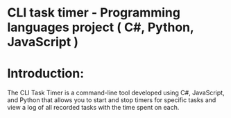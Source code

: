 # CLI task timer - Programming languages project ( C#, Python, JavaScript )
# Introduction:
The CLI Task Timer is a command-line tool developed using C#, JavaScript, and Python that allows you to start and stop timers for specific tasks and view a log of all recorded tasks with the time spent on each.
